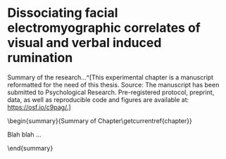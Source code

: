 # Dissociating facial electromyographic correlates of visual and verbal induced rumination

Summary of the research...^[This experimental chapter is a manuscript reformatted for the need of this thesis. Source: The manuscript has been submitted to Psychological Research. Pre-registered protocol, preprint, data, as well as reproducible code and figures are available at: https://osf.io/c9pag/.]



\begin{summary}{Summary of Chapter\getcurrentref{chapter}}

Blah blah ...

\end{summary}
